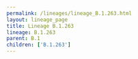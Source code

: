 ```yaml
---
permalink: /lineages/lineage_B.1.263.html
layout: lineage_page
title: Lineage B.1.263
lineage: B.1.263
parent: B.1
children: ['B.1.263']
---
```

